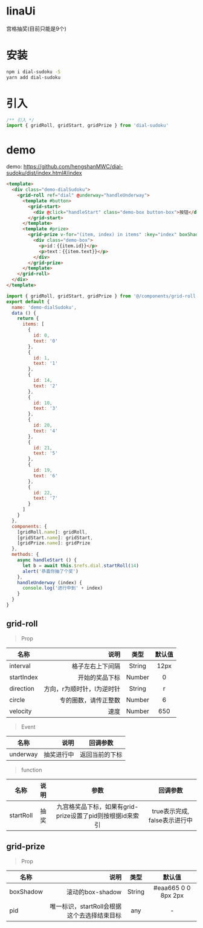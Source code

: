 # linaUi
宫格抽奖(目前只能是9个)

# 安装
```bash
npm i dial-sudoku -S
yarn add dial-sudoku
```

# 引入
```javascript
/** 引入 */
import { gridRoll, gridStart, gridPrize } from 'dial-sudoku'

```
# demo

demo: https://github.com/hengshanMWC/dial-sudoku/dist/index.html#/index

```html
<template>
  <div class="demo-dialSudoku">
    <grid-roll ref="dial" @underway="handleUnderway">
      <template #button>
        <grid-start>
          <div @click="handleStart" class="demo-box button-box">按钮</div>
        </grid-start>
      </template>
      <template #prize>
        <grid-prize v-for="(item, index) in items" :key="index" boxShadow="red 0 0 12px 4px" :pid="item.id">
          <div class="demo-box">
            <p>id：{{item.id}}</p>
            <p>text：{{item.text}}</p>
          </div>
        </grid-prize>
      </template>
    </grid-roll>
  </div>
</template>
```
```javascript
import { gridRoll, gridStart, gridPrize } from '@/components/grid-roll'
export default {
  name: 'demo-dialSudoku',
  data () {
    return {
      items: [
        {
          id: 0,
          text: '0'
        },
        {
          id: 1,
          text: '1'
        },
        {
          id: 14,
          text: '2'
        },
        {
          id: 10,
          text: '3'
        },
        {
          id: 20,
          text: '4'
        },
        {
          id: 21,
          text: '5'
        },
        {
          id: 19,
          text: '6'
        },
        {
          id: 22,
          text: '7'
        }
      ]
    }
  },
  components: {
    [gridRoll.name]: gridRoll,
    [gridStart.name]: gridStart,
    [gridPrize.name]: gridPrize
  },
  methods: {
    async handleStart () {
      let b = await this.$refs.dial.startRoll(14)
      alert('恭喜你抽了个奖')
    },
    handleUnderway (index) {
      console.log('进行中到' + index)
    }
  }
}
```
## grid-roll

> Prop

| 名称        | 说明   |  类型  | 默认值 |
| --------   | -----:  | :----:  | :----:  |
| interval     | 格子左右上下间隔|   String  | 12px |
| startIndex   |    开始的奖品下标	  |  Number  | 0 |
| direction        |    方向，r为顺时针，l为逆时针	    |  String  | r|
| circle        |    专的圈数，请传正整数	    |  Number  | 6 |
| velocity        |    速度	    | Number  | 650 |

> Event

| 名称        | 说明   |  回调参数  |
| --------   | -----:  | :----:  |
| underway     | 抽奖进行中	 |  返回当前的下标   |

> function

| 名称        |  说明   |  参数  |  回调参数  |
| --------   |  :----:  | :-----:  | :----:  |
| startRoll     |  抽奖	 | 九宫格奖品下标，如果有grid-prize设置了pid则按根据id来索引 |true表示完成, false表示进行中  |

## grid-prize

> Prop

| 名称        | 说明   |  类型  | 默认值 |
| --------   | -----:  | :----:  | :----:  |
| boxShadow     | 滚动的box-shadow |   String  | #eaa665 0 0 8px 2px |
| pid   |    唯一标识，startRoll会根据这个去选择结束目标	  |  any  | - |
